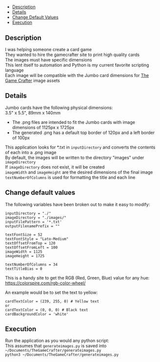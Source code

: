 #
- [Description](#description)
- [Details](#details)
- [Change Default Values](#change-default-values)
- [Execution](#change-default-values)

## Description
I was helping someone create a card game  
They wanted to hire the gamecrafter site to print high quality cards  
The images must have specific dimensions  
This lent itself to automation and Python is my current favorite scripting language  
Each image will be compatible with the Jumbo card dimensions for [The Game Crafter](https://www.thegamecrafter.com/make/products/JumboDeck) image assets  

## Details
Jumbo cards have the following physical dimensions:  
3.5" x 5.5", 89mm x 140mm  

- The .png files are intended to fit the Jumbo cards with image dimensions of 1125px x 1725px  
- The generated .png has a default top border of 120px and a left border of 100px  

This application looks for *.txt in `inputDirectory` and converts the contents of each into a .png image  
By default, the images will be written to the directory "images" under `imageDirectory`    
If `imageDirectory` does not exist, it will be created  
`imageWidth` and `imageHeight` are the desired dimensions of the final image  
`textNumberOfColumns` is used for formatting the title and each line

## Change default values
The following variables have been broken out to make it easy to modify:
```
inputDirectory = "./"  
imageDirectory = "./images/"  
inputFilePattern = '*.txt'  
outputFilenamePrefix = ""
  
textFontSize = 52
textFontStyle = "Lato-Medium"
textOffsetFromTop = 120
textOffsetFromLeft = 100
imageWidth = 1125
imageHeight = 1725
  
textNumberOfColumns = 34  
textTitleBias = 0
```

This is a handy site to get the RGB (Red, Green, Blue) value for any hue:
https://colorspire.com/rgb-color-wheel/

An example would be to set the text to yellow:
```
cardTextColor = (239, 255, 0) # Yellow text
or  
cardTextColor = (0, 0, 0) # Black text
cardBackgroundColor = 'white'  
```

## Execution
Run the application as you would any python script:  
This assumes that `generateimages.py` is saved into `~/Documents/TheGameCrafter/generateimages.py`  
`python3 ~/Documents/TheGameCrafter/generateimages.py`  
